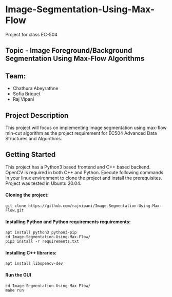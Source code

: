 # Image-Segmentation-Using-Max-Flow
Project for class EC-504

## Topic - Image Foreground/Background Segmentation Using Max-Flow Algorithms
## Team:
* Chathura Abeyrathne
* Sofia Briquet
* Raj Vipani

## Project Description
This project will focus on implementing image segmentation using max-flow min-cut algorithm as the project requirement for EC504 Advanced Data Structures and Algorithms. 

## Getting Started
This project has a Python3 based frontend and C++ based backend. OpenCV is required in both C++ and Python. Execute following commands in your linux environment to clone the project and install the prerequisites. Project was tested in Ubuntu 20.04. 

#### Cloning the project:
```
git clone https://github.com/rajvipani/Image-Segmentation-Using-Max-Flow.git
```

#### Installing Python and Python requirements requirements:
```
apt install python3 python3-pip
cd Image-Segmentation-Using-Max-Flow/
pip3 install -r requirements.txt
```

#### Installing C++ libraries:
```
apt install libopencv-dev
```

#### Run the GUI
```
cd Image-Segmentation-Using-Max-Flow/
make run
```
